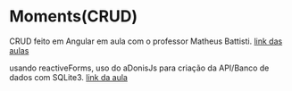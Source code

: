 # Moments(CRUD)
CRUD feito em Angular em aula com o professor Matheus Battisti.
[link das aulas](https://www.youtube.com/watch?v=vJt_K1bFUeA&list=PLnDvRpP8Bnex2GQEN0768_AxZg_RaIGmw&ab_channel=MatheusBattisti-HoradeCodar)

usando reactiveForms, uso do aDonisJs para criação da API/Banco de dados com SQLite3.
[link da aula](https://www.youtube.com/watch?v=y8XfJJYhXPE&t=3864s&ab_channel=MatheusBattisti-HoradeCodar)

